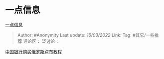 # 一点信息
[一点信息](https://zhuanlan.zhihu.com/p/481331863)

> Author: #Anonymity
> Last update: *16/03/2022*
> Link:
> Tag: #其它/一些推荐
> 评论区：
> 泛讨论：

[中国银行购买俄罗斯卢布教程](https://link.zhihu.com/?target=https%3A//3g.163.com/dy/article/H1TUKVOJ0511N5QB.html%3FreferFrom%3D%26spss%3Dadap_dy)
